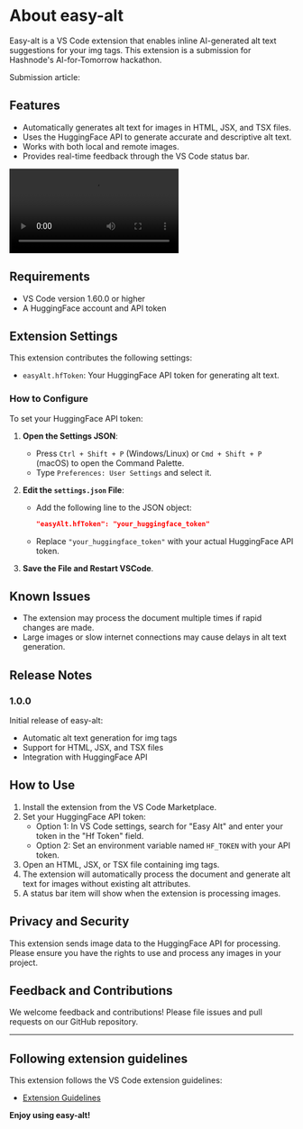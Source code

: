 # About easy-alt

Easy-alt is a VS Code extension that enables inline AI-generated alt text suggestions for your img tags. This extension is a submission for Hashnode's AI-for-Tomorrow hackathon.

Submission article:

## Features

- Automatically generates alt text for images in HTML, JSX, and TSX files.
- Uses the HuggingFace API to generate accurate and descriptive alt text.
- Works with both local and remote images.
- Provides real-time feedback through the VS Code status bar.

![Easy Alt in Action](https://github.com/FatumaA/easy-alt/blob/main/easy-alt-g.mp4)

## Requirements

- VS Code version 1.60.0 or higher
- A HuggingFace account and API token

## Extension Settings

This extension contributes the following settings:

- `easyAlt.hfToken`: Your HuggingFace API token for generating alt text.

### How to Configure

To set your HuggingFace API token:

1. **Open the Settings JSON**:

   - Press `Ctrl + Shift + P` (Windows/Linux) or `Cmd + Shift + P` (macOS) to open the Command Palette.
   - Type `Preferences: User Settings` and select it.

2. **Edit the `settings.json` File**:

   - Add the following line to the JSON object:
     ```json
     "easyAlt.hfToken": "your_huggingface_token"
     ```
   - Replace `"your_huggingface_token"` with your actual HuggingFace API token.

3. **Save the File and Restart VSCode**.

## Known Issues

- The extension may process the document multiple times if rapid changes are made.
- Large images or slow internet connections may cause delays in alt text generation.

## Release Notes

### 1.0.0

Initial release of easy-alt:

- Automatic alt text generation for img tags
- Support for HTML, JSX, and TSX files
- Integration with HuggingFace API

## How to Use

1. Install the extension from the VS Code Marketplace.
2. Set your HuggingFace API token:
   - Option 1: In VS Code settings, search for "Easy Alt" and enter your token in the "Hf Token" field.
   - Option 2: Set an environment variable named `HF_TOKEN` with your API token.
3. Open an HTML, JSX, or TSX file containing img tags.
4. The extension will automatically process the document and generate alt text for images without existing alt attributes.
5. A status bar item will show when the extension is processing images.

## Privacy and Security

This extension sends image data to the HuggingFace API for processing. Please ensure you have the rights to use and process any images in your project.

## Feedback and Contributions

We welcome feedback and contributions! Please file issues and pull requests on our GitHub repository.

---

## Following extension guidelines

This extension follows the VS Code extension guidelines:

- [Extension Guidelines](https://code.visualstudio.com/api/references/extension-guidelines)

**Enjoy using easy-alt!**
